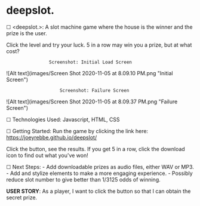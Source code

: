 # deepslot.


☐ <deepslot.>: A slot machine game where the house is the winner and the prize is the user. 

Click the level and try your luck. 5 in a row may win you a prize, but at what cost? 


                    Screenshot: Initial Load Screen

![Alt text](images/Screen Shot 2020-11-05 at 8.09.10 PM.png "Initial Screen")



                        Screenshot: Failure Screen

![Alt text](images/Screen Shot 2020-11-05 at 8.09.37 PM.png "Failure Screen")                  



☐ Technologies Used: Javascript, HTML, CSS






☐ Getting Started: Run the game by clicking the link here: https://joeyrebbe.github.io/deepslot/

Click the button, see the results. If you get 5 in a row, click the download icon to find out what you've won!





☐ Next Steps: 
            - Add downloadable prizes as audio files, either WAV or MP3.
            - Add and stylize elements to make a more engaging experience.
            - Possibly reduce slot number to give better than 1/3125 odds of winning.







__USER STORY__: As a player, I want to click the button so that I can obtain the secret prize. 
